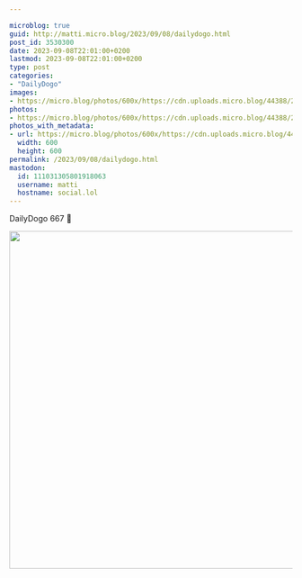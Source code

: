 ```yaml
---

microblog: true
guid: http://matti.micro.blog/2023/09/08/dailydogo.html
post_id: 3530300
date: 2023-09-08T22:01:00+0200
lastmod: 2023-09-08T22:01:00+0200
type: post
categories:
- "DailyDogo"
images:
- https://micro.blog/photos/600x/https://cdn.uploads.micro.blog/44388/2023/2315caf7a0c44bb79d42e7ce7059fc52.jpg
photos:
- https://micro.blog/photos/600x/https://cdn.uploads.micro.blog/44388/2023/2315caf7a0c44bb79d42e7ce7059fc52.jpg
photos_with_metadata:
- url: https://micro.blog/photos/600x/https://cdn.uploads.micro.blog/44388/2023/2315caf7a0c44bb79d42e7ce7059fc52.jpg
  width: 600
  height: 600
permalink: /2023/09/08/dailydogo.html
mastodon:
  id: 111031305801918063
  username: matti
  hostname: social.lol
---
```

DailyDogo 667 🐶

<img src="/media/uploads/2023/2315caf7a0c44bb79d42e7ce7059fc52.jpg" width="600" height="600" alt="" />
